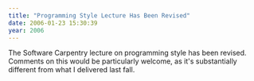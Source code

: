```yaml
---
title: "Programming Style Lecture Has Been Revised"
date: 2006-01-23 15:30:39
year: 2006
---
```

The Software Carpentry lecture on programming style has been revised.  Comments on this would be particularly welcome, as it's substantially different from what I delivered last fall.
